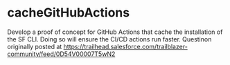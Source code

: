 # cacheGitHubActions

Develop a proof of concept for GitHub Actions that cache the installation of the SF CLI. Doing so will ensure the CI/CD actions run faster. Questinon originally posted at https://trailhead.salesforce.com/trailblazer-community/feed/0D54V00007T5wN2
